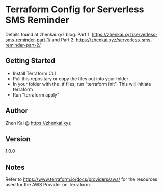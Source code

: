 # Terraform Config for Serverless SMS Reminder
Details found at zhenkai.xyz blog. Part 1: https://zhenkai.xyz/serverless-sms-reminder-part-1/ and Part 2: https://zhenkai.xyz/serverless-sms-reminder-part-2/

## Getting Started
- Install Terraform CLI
- Pull this repositary or copy the files out into your folder
- In your folder with the .tf files, run "terraform init". This will initiate terraform
- Run "terraform apply"

## Author
Zhen Kai @ https://zhenkai.xyz

## Version
1.0.0

## Notes 
Refer to https://www.terraform.io/docs/providers/aws/ for the resources used for the AWS Provider on Terraform.